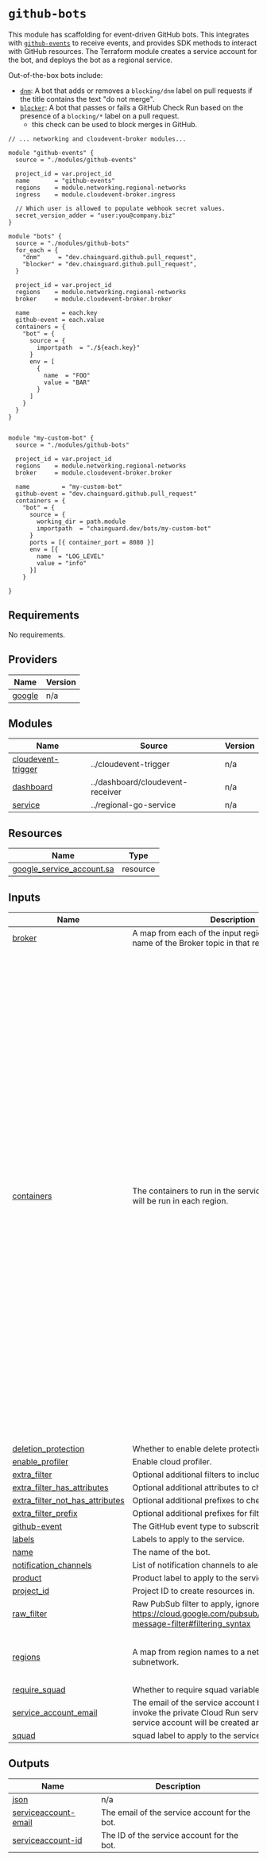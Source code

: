 # `github-bots`

This module has scaffolding for event-driven GitHub bots. This integrates with [`github-events`](../github-events/) to receive events, and provides SDK methods to interact with GitHub resources. The Terraform module creates a service account for the bot, and deploys the bot as a regional service.

Out-of-the-box bots include:

- [`dnm`](./dnm/): A bot that adds or removes a `blocking/dnm` label on pull requests if the title contains the text "do not merge".
- [`blocker`](./blocker/): A bot that passes or fails a GitHub Check Run based on the presence of a `blocking/*` label on a pull request.
  - this check can be used to block merges in GitHub.

```hcl
// ... networking and cloudevent-broker modules...

module "github-events" {
  source = "./modules/github-events"

  project_id = var.project_id
  name       = "github-events"
  regions    = module.networking.regional-networks
  ingress    = module.cloudevent-broker.ingress

  // Which user is allowed to populate webhook secret values.
  secret_version_adder = "user:you@company.biz"
}

module "bots" {
  source = "./modules/github-bots"
  for_each = {
    "dnm"     = "dev.chainguard.github.pull_request",
    "blocker" = "dev.chainguard.github.pull_request",
  }

  project_id = var.project_id
  regions    = module.networking.regional-networks
  broker     = module.cloudevent-broker.broker

  name         = each.key
  github-event = each.value
  containers = {
    "bot" = {
      source = {
        importpath  = "./${each.key}"
      }
      env = [
        {
          name  = "FOO"
          value = "BAR"
        }
      ]
    }
  }
}


module "my-custom-bot" {
  source = "./modules/github-bots"

  project_id = var.project_id
  regions    = module.networking.regional-networks
  broker     = module.cloudevent-broker.broker

  name         = "my-custom-bot"
  github-event = "dev.chainguard.github.pull_request"
  containers = {
    "bot" = {
      source = {
        working_dir = path.module
        importpath  = "chainguard.dev/bots/my-custom-bot"
      }
      ports = [{ container_port = 8080 }]
      env = [{
        name  = "LOG_LEVEL"
        value = "info"
      }]
    }

}
```

<!-- BEGIN_TF_DOCS -->
## Requirements

No requirements.

## Providers

| Name | Version |
|------|---------|
| <a name="provider_google"></a> [google](#provider\_google) | n/a |

## Modules

| Name | Source | Version |
|------|--------|---------|
| <a name="module_cloudevent-trigger"></a> [cloudevent-trigger](#module\_cloudevent-trigger) | ../cloudevent-trigger | n/a |
| <a name="module_dashboard"></a> [dashboard](#module\_dashboard) | ../dashboard/cloudevent-receiver | n/a |
| <a name="module_service"></a> [service](#module\_service) | ../regional-go-service | n/a |

## Resources

| Name | Type |
|------|------|
| [google_service_account.sa](https://registry.terraform.io/providers/hashicorp/google/latest/docs/resources/service_account) | resource |

## Inputs

| Name | Description | Type | Default | Required |
|------|-------------|------|---------|:--------:|
| <a name="input_broker"></a> [broker](#input\_broker) | A map from each of the input region names to the name of the Broker topic in that region. | `map(string)` | n/a | yes |
| <a name="input_containers"></a> [containers](#input\_containers) | The containers to run in the service.  Each container will be run in each region. | <pre>map(object({<br/>    source = object({<br/>      base_image  = optional(string, "cgr.dev/chainguard/static:latest-glibc@sha256:6a4b683f4708f1f167ba218e31fcac0b7515d94c33c3acf223c36d5c6acd3783")<br/>      working_dir = string<br/>      importpath  = string<br/>    })<br/>    args = optional(list(string), [])<br/>    ports = optional(list(object({<br/>      name           = optional(string, "http1")<br/>      container_port = optional(number, 8080)<br/>    })), [])<br/>    resources = optional(<br/>      object(<br/>        {<br/>          limits = optional(object(<br/>            {<br/>              cpu    = string<br/>              memory = string<br/>            }<br/>          ), null)<br/>          cpu_idle          = optional(bool, true)<br/>          startup_cpu_boost = optional(bool, true)<br/>        }<br/>      ),<br/>      {<br/>        cpu_idle = true<br/>      }<br/>    )<br/>    env = optional(list(object({<br/>      name  = string<br/>      value = optional(string)<br/>      value_source = optional(object({<br/>        secret_key_ref = object({<br/>          secret  = string<br/>          version = string<br/>        })<br/>      }), null)<br/>    })), [])<br/>    regional-env = optional(list(object({<br/>      name  = string<br/>      value = map(string)<br/>    })), [])<br/>    volume_mounts = optional(list(object({<br/>      name       = string<br/>      mount_path = string<br/>    })), [])<br/>  }))</pre> | n/a | yes |
| <a name="input_deletion_protection"></a> [deletion\_protection](#input\_deletion\_protection) | Whether to enable delete protection for the service. | `bool` | `true` | no |
| <a name="input_enable_profiler"></a> [enable\_profiler](#input\_enable\_profiler) | Enable cloud profiler. | `bool` | `false` | no |
| <a name="input_extra_filter"></a> [extra\_filter](#input\_extra\_filter) | Optional additional filters to include. | `map(string)` | `{}` | no |
| <a name="input_extra_filter_has_attributes"></a> [extra\_filter\_has\_attributes](#input\_extra\_filter\_has\_attributes) | Optional additional attributes to check for presence. | `list(string)` | `[]` | no |
| <a name="input_extra_filter_not_has_attributes"></a> [extra\_filter\_not\_has\_attributes](#input\_extra\_filter\_not\_has\_attributes) | Optional additional prefixes to check for presence. | `list(string)` | `[]` | no |
| <a name="input_extra_filter_prefix"></a> [extra\_filter\_prefix](#input\_extra\_filter\_prefix) | Optional additional prefixes for filtering events. | `map(string)` | `{}` | no |
| <a name="input_github-event"></a> [github-event](#input\_github-event) | The GitHub event type to subscribe to. | `string` | n/a | yes |
| <a name="input_labels"></a> [labels](#input\_labels) | Labels to apply to the service. | `map(string)` | `{}` | no |
| <a name="input_name"></a> [name](#input\_name) | The name of the bot. | `string` | n/a | yes |
| <a name="input_notification_channels"></a> [notification\_channels](#input\_notification\_channels) | List of notification channels to alert. | `list(string)` | n/a | yes |
| <a name="input_product"></a> [product](#input\_product) | Product label to apply to the service. | `string` | `"unknown"` | no |
| <a name="input_project_id"></a> [project\_id](#input\_project\_id) | Project ID to create resources in. | `string` | n/a | yes |
| <a name="input_raw_filter"></a> [raw\_filter](#input\_raw\_filter) | Raw PubSub filter to apply, ignores other variables. https://cloud.google.com/pubsub/docs/subscription-message-filter#filtering_syntax | `string` | `""` | no |
| <a name="input_regions"></a> [regions](#input\_regions) | A map from region names to a network and subnetwork. | <pre>map(object({<br/>    network = string<br/>    subnet  = string<br/>  }))</pre> | n/a | yes |
| <a name="input_require_squad"></a> [require\_squad](#input\_require\_squad) | Whether to require squad variable to be specified | `bool` | `true` | no |
| <a name="input_service_account_email"></a> [service\_account\_email](#input\_service\_account\_email) | The email of the service account being authorized to invoke the private Cloud Run service. If empty, a service account will be created and used. | `string` | `""` | no |
| <a name="input_squad"></a> [squad](#input\_squad) | squad label to apply to the service. | `string` | `"unknown"` | no |

## Outputs

| Name | Description |
|------|-------------|
| <a name="output_json"></a> [json](#output\_json) | n/a |
| <a name="output_serviceaccount-email"></a> [serviceaccount-email](#output\_serviceaccount-email) | The email of the service account for the bot. |
| <a name="output_serviceaccount-id"></a> [serviceaccount-id](#output\_serviceaccount-id) | The ID of the service account for the bot. |
<!-- END_TF_DOCS -->
